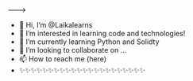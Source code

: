 

--->
- 👋 Hi, I’m @Laikalearns
- 👀 I’m interested in learning code and technologies!
- 🌱 I’m currently learning Python and Solidty
- 💞️ I’m looking to collaborate on ...
- 📫 How to reach me (here)
- ✨✨✨✨✨✨✨✨✨✨✨✨✨✨✨✨✨✨✨✨✨✨
